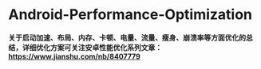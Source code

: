 # Android-Performance-Optimization

**关于启动加速、布局、内存、卡顿、电量、流量、瘦身、崩溃率等方面优化的总结，详细优化方案可关注安卓性能优化系列文章：https://www.jianshu.com/nb/8407779**
